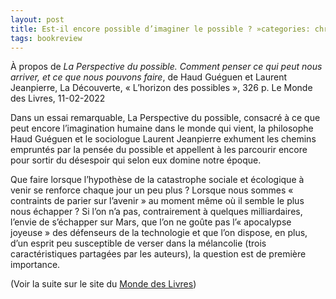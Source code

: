 ```yaml
---
layout: post
title: Est-il encore possible d’imaginer le possible ? »categories: chronique
tags: bookreview
---
```


À propos de <i>La Perspective du possible. Comment penser ce qui peut nous arriver, et ce que nous pouvons faire</i>, de Haud Guéguen et Laurent Jeanpierre, La Découverte, « L’horizon des possibles », 326 p.
Le Monde des Livres, 11-02-2022

Dans un essai remarquable, La Perspective du possible, consacré à ce que peut encore l’imagination humaine dans le monde qui vient, la philosophe Haud Guéguen et le sociologue Laurent Jeanpierre exhument les chemins empruntés par la pensée du possible et appellent à les parcourir encore pour sortir du désespoir qui selon eux domine notre époque.

Que faire lorsque l’hypothèse de la catastrophe sociale et écologique à venir se renforce chaque jour un peu plus ? Lorsque nous sommes « contraints de parier sur l’avenir » au moment même où il semble le plus nous échapper ? Si l’on n’a pas, contrairement à quelques milliardaires, l’envie de s’échapper sur Mars, que l’on ne goûte pas l’« apocalypse joyeuse » des défenseurs de la technologie et que l’on dispose, en plus, d’un esprit peu susceptible de verser dans la mélancolie (trois caractéristiques partagées par les auteurs), la question est de première importance.

(Voir la suite sur le site du [Monde des Livres](https://www.lemonde.fr/livres/article/2022/02/11/la-perspective-du-possible-de-haud-gueguen-et-laurent-jeanpierre-est-il-encore-possible-d-imaginer-le-possible_6113338_3260.html))
